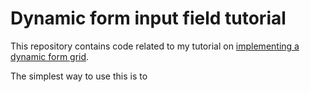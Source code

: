 # Dynamic form input field tutorial

This repository contains code related to my tutorial on [implementing a dynamic form grid](http://waltherlalk.com/blog/dynamic-form-input-fields).

The simplest way to use this is to 